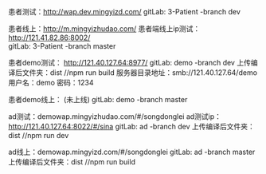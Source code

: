 
患者测试：http://wap.dev.mingyizd.com/
gitLab: 3-Patient -branch dev

患者线上：http://m.mingyizhudao.com/
患者端线上ip测试：http://121.41.82.86:8002/  
gitLab: 3-Patient -branch master

患者demo测试： http://121.40.127.64:8977/
gitLab: demo -branch dev
上传编译后文件夹：dist //npm run build
服务器目录地址：smb://121.40.127.64/demo 用户名：demo 密码：1234

患者demo线上： (未上线)
gitLab: demo -branch master

ad测试：demowap.mingyizhudao.com/#/songdonglei
ad测试ip：http://121.40.127.64:8022/#/sina
gitLab: ad -branch dev
上传编译后文件夹：dist //npm run dev

ad线上：demowap.mingyizd.com/#/songdonglei
gitLab: ad -branch master
上传编译后文件夹：dist //npm run build